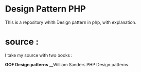 # Design Pattern PHP

This is a repository whith Design pattern in php,
with explanation.

# source :
I take my source with two books :

__GOF Design patterns__ 
__William Sanders PHP Design patterns


